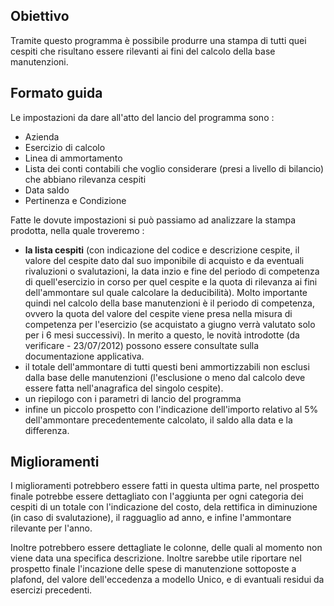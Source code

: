 ## Obiettivo

Tramite questo programma è possibile produrre una stampa di tutti quei cespiti che risultano essere rilevanti ai fini del calcolo della base manutenzioni.

## Formato guida

Le impostazioni da dare all'atto del lancio del programma sono : 
- Azienda
- Esercizio di calcolo
- Linea di ammortamento
- Lista dei conti contabili che voglio considerare (presi a livello di bilancio) che abbiano rilevanza cespiti
- Data saldo
- Pertinenza e Condizione

Fatte le dovute impostazioni si può passiamo ad analizzare la stampa prodotta, nella quale troveremo : 
- **la lista cespiti** (con indicazione del codice e descrizione cespite, il valore del cespite dato dal suo imponibile di acquisto e da eventuali rivaluzioni o svalutazioni, la data inzio e fine del periodo di competenza di quell'esercizio in corso per quel cespite e la quota di rilevanza ai fini dell'ammontare sul quale calcolare la deducibilità).
Molto importante quindi nel calcolo della base manutenzioni è il periodo di competenza, ovvero la quota del valore del cespite viene presa nella misura di competenza per l'esercizio (se acquistato a giugno verrà valutato solo per i 6 mesi successivi).
In merito a questo, le novità introdotte (da verificare - 23/07/2012) possono essere consultate sulla documentazione applicativa.
- il totale dell'ammontare di tutti questi beni ammortizzabili non esclusi dalla base delle manutenzioni (l'esclusione o meno dal calcolo deve essere fatta nell'anagrafica del singolo cespite).
- un riepilogo con i parametri di lancio del programma
- infine un piccolo prospetto con l'indicazione dell'importo relativo al 5% dell'ammontare precedentemente calcolato, il saldo alla data e la differenza.


## Miglioramenti

I miglioramenti potrebbero essere fatti in questa ultima parte, nel prospetto finale potrebbe essere dettagliato con l'aggiunta per ogni categoria dei cespiti di un totale con l'indicazione del costo, dela rettifica in diminuzione (in caso di svalutazione), il ragguaglio ad anno, e infine l'ammontare rilevante per l'anno.

Inoltre potrebbero essere dettagliate le colonne, delle quali al momento non viene data una specifica descrizione.
Inoltre sarebbe utile riportare nel prospetto finale l'incazione delle spese di manutenzione sottoposte a plafond, del valore dell'eccedenza a modello Unico, e di evantuali residui da esercizi precedenti.

